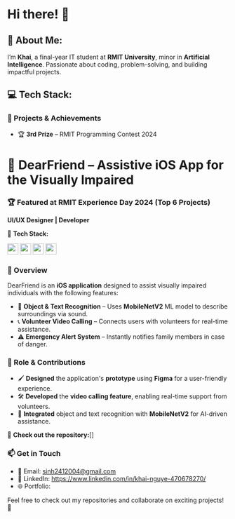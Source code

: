 # Hi there! 👋  

## 💫 About Me:
I’m **Khai**, a final-year IT student at **RMIT University**, minor in **Artificial Intelligence**. Passionate about coding, problem-solving, and building impactful projects.

## 💻 Tech Stack:


### 🚀 Projects & Achievements  
- 🏆 **3rd Prize** – RMIT Programming Contest 2024  
# 📱 DearFriend – Assistive iOS App for the Visually Impaired  

### 🏆 Featured at **RMIT Experience Day 2024** (Top 6 Projects)  

**UI/UX Designer | Developer**  

🚀 **Tech Stack:**  
<p>
  <img src="https://img.shields.io/badge/Swift-FA7343?style=flat&logo=swift&logoColor=white" height="25">
  <img src="https://img.shields.io/badge/SwiftUI-007AFF?style=flat&logo=swift&logoColor=white" height="25">
  <img src="https://img.shields.io/badge/Git-F05032?style=flat&logo=git&logoColor=white" height="25">
  <img src="https://img.shields.io/badge/MobileNetV2-00C853?style=flat" height="25">
</p>

### 🔹 Overview  
DearFriend is an **iOS application** designed to assist visually impaired individuals with the following features:  
- 🎯 **Object & Text Recognition** – Uses **MobileNetV2** ML model to describe surroundings via sound.  
- 📞 **Volunteer Video Calling** – Connects users with volunteers for real-time assistance.  
- ⚠️ **Emergency Alert System** – Instantly notifies family members in case of danger.  

### 🎨 Role & Contributions  
- 🖌 **Designed** the application's **prototype** using **Figma** for a user-friendly experience.  
- 🛠 **Developed** the **video calling feature**, enabling real-time support from volunteers.  
- 🚀 **Integrated** object and text recognition with **MobileNetV2** for AI-driven assistance.  

📂 **Check out the repository:**[]



### 📫 Get in Touch  
- 📧 Email: sinh2412004@gmail.com
- 🔗 LinkedIn: https://www.linkedin.com/in/khai-nguye-470678270/
- 🌐 Portfolio: 

Feel free to check out my repositories and collaborate on exciting projects! 🚀  

